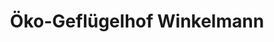 ---
title: "Öko-Geflügelhof Winkelmann"
url: /schnaittach/oeko-gefluegelhof-winkelmann/
shop: Hofladen
---